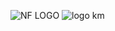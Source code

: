 ![NF LOGO](https://github.com/damskuyyy/Tugas-PHP/assets/92261904/5d26eeb6-6042-431d-a871-42286eb9d17f)
![logo km](https://github.com/damskuyyy/Tugas-PHP/assets/92261904/fb8b7bec-ea03-4759-a227-7f199fc508fe)
